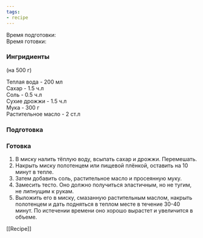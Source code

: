 ```yaml
---
tags:
- recipe
---
```


Время подготовки:  
Время готовки:

### Ингридиенты

(на 500 г)

Теплая вода - 200 мл  
Сахар - 1.5 ч.л  
Соль - 0.5 ч.л  
Сухие дрожжи - 1.5 ч.л  
Мука - 300 г  
Растительное масло - 2 ст.л

### Подготовка

### Готовка

1. В миску налить тёплую воду, всыпать сахар и дрожжи. Перемешать.
1. Накрыть миску полотенцем или пищевой плёнкой, оставить на 10 минут в тепле.
1. Затем добавить соль, растительное масло и просеянную муку.
1. Замесить тесто. Оно должно получиться эластичным, но не тугим, не липнущим к рукам.
1. Выложить его в миску, смазанную растительным маслом, накрыть полотенцем и дать подняться в теплом месте в течение 30-40 минут. По истечении времени оно хорошо вырастет и увеличится в объеме.

[[Recipe]]
